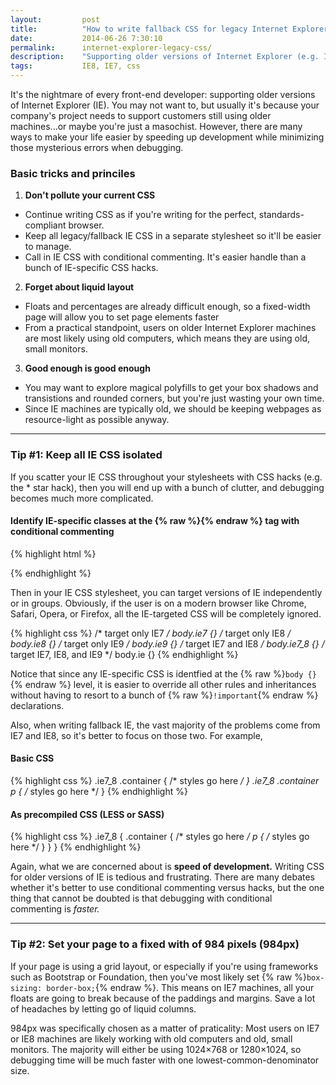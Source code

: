 ```yaml
---
layout:         post
title:          "How to write fallback CSS for legacy Internet Explorer (IE8, IE7)"
date:           2014-06-26 7:30:10
permalink:      internet-explorer-legacy-css/
description:    "Supporting older versions of Internet Explorer (e.g. IE7, IE8) can be a nightmare but there are many options available to speed up development time while minimizing debugging errors"
tags:           IE8, IE7, css
---
```


It's the nightmare of every front-end developer: supporting older versions of Internet Explorer (IE). You may not want to, but usually it's because your company's project needs to support customers still using older machines...or maybe you're just a masochist. However, there are many ways to make your life easier by speeding up development while minimizing those mysterious errors when debugging.
<!--more-->

### Basic tricks and princiles

1. **Don't pollute your current CSS**
  * Continue writing CSS as if you're writing for the perfect, standards-compliant browser.
  * Keep all legacy/fallback IE CSS in a separate stylesheet so it'll be easier to manage.
  * Call in IE CSS with conditional commenting. It's easier handle than a bunch of IE-specific CSS hacks.
2. **Forget about liquid layout**
  * Floats and percentages are already difficult enough, so a fixed-width page will allow you to set page elements faster
  * From a practical standpoint, users on older Internet Explorer machines are most likely using old computers, which means they are using old, small monitors.
3. **Good enough is good enough**
  * You may want to explore magical polyfills to get your box shadows and transistions and rounded corners, but you're just wasting your own time.
  * Since IE machines are typically old, we should be keeping webpages as resource-light as possible anyway.

---------------------

### Tip #1: Keep all IE CSS isolated

If you scatter your IE CSS throughout your stylesheets with CSS hacks (e.g. the * star hack), then you will end up with a bunch of clutter, and debugging becomes much more complicated.

#### Identify IE-specific classes at the {% raw %}<code><body /></code>{% endraw %} tag with conditional commenting

{% highlight html %}
<!DOCTYPE html>
<html>
  <head>
    <!-- HEAD tags go here -->
  </head>
  <!-- We will treat IE 7 and 8 as one entity -->
  <!--[if IE 7]><body class="ie ie7 ie7_8"><![endif]-->
  <!--[if IE 8]><body class="ie ie8 ie7_8"><![endif]-->
  <!-- Treat IE9 as a close approximation of standards compliancy -->
  <!--[if IE 9]><body class="ie ie9"><![endif]-->
  <!-- Because IE10 does not recognize conditional comments anyway. -->
  <!--[if (gt IE 9)|!(IE)]><!--><body><!--<![endif]-->
    <!-- Insert Body's content here -->
  </body>
</html>
{% endhighlight %}

Then in your IE CSS stylesheet, you can target versions of IE independently or in groups. Obviously, if the user is on a modern browser like Chrome, Safari, Opera, or Firefox, all the IE-targeted CSS will be completely ignored.

{% highlight css %}
/* target only IE7 */
body.ie7 {}
/* target only IE8 */
body.ie8 {}
/* target only IE9 */
body.ie9 {}
/* target IE7 and IE8 */
body.ie7_8 {}
/* target IE7, IE8, and IE9 */
body.ie {}
{% endhighlight %}

Notice that since any IE-specific CSS is identfied at the {% raw %}<code>body {}</code>{% endraw %} level, it is easier to override all other rules and inheritances without having to resort to a bunch of {% raw %}<code>!important</code>{% endraw %} declarations.

Also, when writing fallback IE, the vast majority of the problems come from IE7 and IE8, so it's better to focus on those two. For example,

#### Basic CSS

{% highlight css %}
.ie7_8 .container {
    /* styles go here */
}
.ie7_8 .container p {
    /* styles go here */
}
{% endhighlight %}

#### As precompiled CSS (LESS or SASS)

{% highlight css %}
.ie7_8 {
    .container {
        /* styles go here */
        p {
            /* styles go here */
        }
    }
}
{% endhighlight %}

Again, what we are concerned about is **speed of development.** Writing CSS for older versions of IE is tedious and frustrating. There are many debates whether it's better to use conditional commenting versus hacks, but the one thing that cannot be doubted is that debugging with conditional commenting is *faster.*

------------

### Tip #2: Set your page to a fixed with of 984 pixels (984px)

If your page is using a grid layout, or especially if you're using frameworks such as Bootstrap or Foundation, then you've most likely set {% raw %}<code>box-sizing: border-box;</code>{% endraw %}. This means on IE7 machines, all your floats are going to break because of the paddings and margins. Save a lot of headaches by letting go of liquid columns.

984px was specifically chosen as a matter of praticality: Most users on IE7 or IE8 machines are likely working with old computers and old, small monitors. The majority will either be using 1024×768 or 1280×1024, so debugging time will be much faster with one lowest-common-denominator size.

